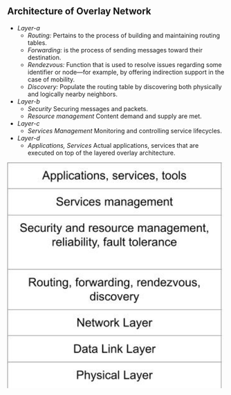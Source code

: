 ## Architecture of Overlay Network
- *Layer-a*
  - *Routing:* Pertains to the process of building and maintaining routing tables. 
  - *Forwarding:* is the process of sending messages toward their destination.
  - *Rendezvous:* Function that is used to resolve issues regarding some identifier or node—for example, by offering indirection support in the case of mobility.
  - *Discovery:* Populate the routing table by discovering both physically and logically nearby neighbors.
- *Layer-b*
  - *Security* Securing messages and packets. 
  - *Resource management* Content demand and supply are met. 
- *Layer-c*
  - *Services Management* Monitoring and controlling service lifecycles.
- *Layer-d*
  - *Applications, Services* Actual applications, services that are executed on top of the layered overlay architecture.

<img src=Overlay_Network.jpg width=500 />
